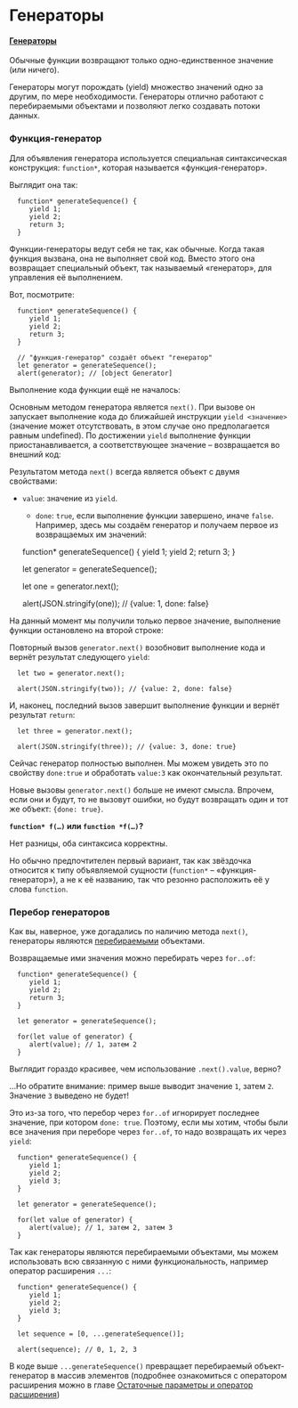 # Генераторы

#### [Генераторы](https://learn.javascript.ru/generators)

Обычные функции возвращают только одно-единственное значение (или ничего).

Генераторы могут порождать (yield) множество значений одно за другим, по мере необходимости. Генераторы отлично работают
с перебираемыми объектами и позволяют легко создавать потоки данных.

### Функция-генератор

Для объявления генератора используется специальная синтаксическая конструкция: `function*`, которая называется
«функция-генератор».

Выглядит она так:

      function* generateSequence() {
         yield 1;
         yield 2;
         return 3;
      }

Функции-генераторы ведут себя не так, как обычные. Когда такая функция вызвана, она не выполняет свой код. Вместо этого
она возвращает специальный объект, так называемый «генератор», для управления её выполнением.

Вот, посмотрите:

      function* generateSequence() {
         yield 1;
         yield 2;
         return 3;
      }
      
      // "функция-генератор" создаёт объект "генератор"
      let generator = generateSequence();
      alert(generator); // [object Generator]

Выполнение кода функции ещё не началось:

Основным методом генератора является `next()`. При вызове он запускает выполнение кода до ближайшей
инструкции `yield <значение>` (значение может отсутствовать, в этом случае оно предполагается равным undefined). По
достижении `yield` выполнение функции приостанавливается, а соответствующее значение – возвращается во внешний код:

Результатом метода `next()` всегда является объект с двумя свойствами:

- `value`: значение из `yield`.
    - `done`: `true`, если выполнение функции завершено, иначе `false`.
      Например, здесь мы создаём генератор и получаем первое из возвращаемых им значений:

  function* generateSequence() {
  yield 1;
  yield 2;
  return 3;
  }

  let generator = generateSequence();

  let one = generator.next();

  alert(JSON.stringify(one)); // {value: 1, done: false}

На данный момент мы получили только первое значение, выполнение функции остановлено на второй строке:

Повторный вызов `generator.next()` возобновит выполнение кода и вернёт результат следующего `yield`:

      let two = generator.next();
      
      alert(JSON.stringify(two)); // {value: 2, done: false}

И, наконец, последний вызов завершит выполнение функции и вернёт результат `return`:

      let three = generator.next();
      
      alert(JSON.stringify(three)); // {value: 3, done: true}

Сейчас генератор полностью выполнен. Мы можем увидеть это по свойству `done:true` и обработать `value:3` как
окончательный результат.

Новые вызовы `generator.next()` больше не имеют смысла. Впрочем, если они и будут, то не вызовут ошибки, но будут
возвращать один и тот же объект: `{done: true}`.

**`function* f(…)` или `function *f(…)`?**

Нет разницы, оба синтаксиса корректны.

Но обычно предпочтителен первый вариант, так как звёздочка относится к типу объявляемой сущности (`function*` –
«функция-генератор»), а не к её названию, так что резонно расположить её у слова `function`.

### Перебор генераторов

Как вы, наверное, уже догадались по наличию метода `next()`, генераторы
являются [перебираемыми](https://learn.javascript.ru/iterable) объектами.

Возвращаемые ими значения можно перебирать через `for..of`:

      function* generateSequence() {
         yield 1;
         yield 2;
         return 3;
      }
      
      let generator = generateSequence();
      
      for(let value of generator) {
         alert(value); // 1, затем 2
      }

Выглядит гораздо красивее, чем использование `.next().value`, верно?

…Но обратите внимание: пример выше выводит значение `1`, затем `2`. Значение `3` выведено не будет!

Это из-за того, что перебор через `for..of` игнорирует последнее значение, при котором `done: true`. Поэтому, если мы
хотим, чтобы были все значения при переборе через `for..of`, то надо возвращать их через `yield`:

      function* generateSequence() {
         yield 1;
         yield 2;
         yield 3;
      }
      
      let generator = generateSequence();
      
      for(let value of generator) {
         alert(value); // 1, затем 2, затем 3
      }

Так как генераторы являются перебираемыми объектами, мы можем использовать всю связанную с ними функциональность,
например оператор расширения `...`:

      function* generateSequence() {
         yield 1;
         yield 2;
         yield 3;
      }
      
      let sequence = [0, ...generateSequence()];
      
      alert(sequence); // 0, 1, 2, 3

В коде выше `...generateSequence()` превращает перебираемый объект-генератор в массив элементов (подробнее ознакомиться
с оператором расширения можно в
главе [Остаточные параметры и оператор расширения](https://learn.javascript.ru/rest-parameters-spread-operator#spread-operator))

